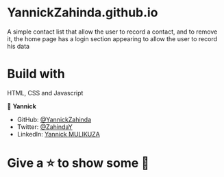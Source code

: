 # YannickZahinda.github.io
A simple contact list that allow the user to record a contact, and to remove it, the home page has a login section appearing to allow the user to record his data  

# Build with

HTML, CSS and Javascript

👤 **Yannick**

- GitHub: [@YannickZahinda](https://github.com/YannickZahinda)
- Twitter: [@ZahindaY](https://twitter.com/ZahindaY)
- LinkedIn: [Yannick MULIKUZA](https://linkedin.com/in/linkedinhandle)

# Give a ⭐ to show some 🤟
